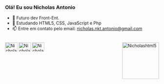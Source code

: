### Olá! Eu sou Nicholas Antonio


- 🔭 Futuro dev Front-Ent.
- 🌱 Estudando HTML5, CSS, JavaScript e Php
- 📫 Entre em contato pelo email: nicholas.nkt.antonio@gmail.com


<div style="display:inline_block"><br>
   <img align="center" alt="Nicholasjs" width="40" height="30" src="https://cdn.jsdelivr.net/gh/devicons/devicon/icons/javascript/javascript-original.svg" />
   <img align="center" alt="Nicholascss" width="40" height="30" src="https://cdn.jsdelivr.net/gh/devicons/devicon/icons/css3/css3-original.svg" />
   <img align="center" alt="Nicholashtml5" width="40" height="30" src ="https://cdn.jsdelivr.net/gh/devicons/devicon/icons/html5/html5-original.svg" />
   <img align="right" alt="Nicholashtml5" width="120" height="120" src = "https://media.tenor.com/yOIS7qn10DoAAAAC/alchmist-pixel.gif" />
 </div>  
          
